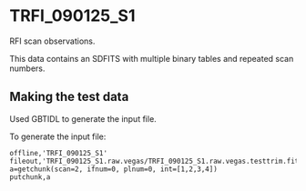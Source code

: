 # TRFI_090125_S1

RFI scan observations.

This data contains an SDFITS with multiple binary tables and repeated scan numbers.

## Making the test data

Used GBTIDL to generate the input file.

To generate the input file:

```IDL
offline,'TRFI_090125_S1'
fileout,'TRFI_090125_S1.raw.vegas/TRFI_090125_S1.raw.vegas.testtrim.fits'
a=getchunk(scan=2, ifnum=0, plnum=0, int=[1,2,3,4])
putchunk,a
```
